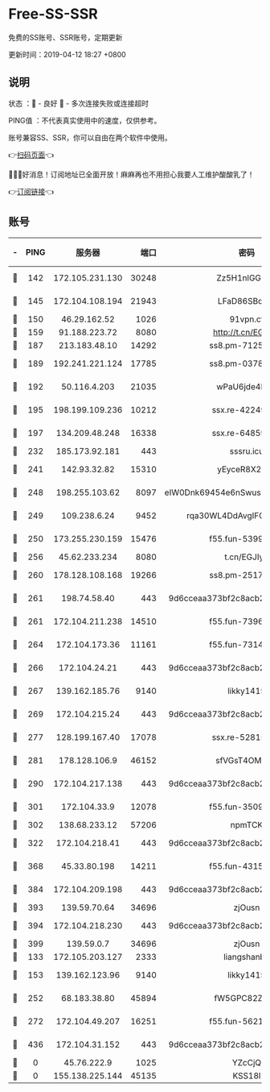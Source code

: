 # Free-SS-SSR

免费的SS账号、SSR账号，定期更新

更新时间：2019-04-12 18:27 +0800

## 说明

状态     ：🙂 - 良好 🙁 - 多次连接失败或连接超时

PING值   ：不代表真实使用中的速度，仅供参考。

账号兼容SS、SSR，你可以自由在两个软件中使用。

👉[扫码页面](https://liesauer.github.io/Free-SS-SSR/)👈

🎉🎉🎉好消息！订阅地址已全面开放！麻麻再也不用担心我要人工维护酸酸乳了！

👉[订阅链接](https://www.liesauer.net/yogurt/subscribe?ACCESS_TOKEN=DAYxR3mMaZAsaqUb)👈

## 账号

|-|PING|服务器|端口|密码|加密方式|区域|
|:----:|:----:|:-----:|-----:|:----:|:----:|:----:|
|🙂|142|172.105.231.130|30248|Zz5H1nlGGKHx|aes-256-cfb|JP|
|🙂|145|172.104.108.194|21943|LFaD86SBq2lY|aes-256-cfb|JP|
|🙂|150|46.29.162.52|1026|91vpn.cf|rc4-md5|RU|
|🙂|159|91.188.223.72|8080|http://t.cn/EGJIyrl|rc4-md5|RU|
|🙂|187|213.183.48.10|14292|ss8.pm-71250889|rc4-md5|RU|
|🙂|189|192.241.221.124|17785|ss8.pm-03781993|aes-256-cfb|US|
|🙂|192|50.116.4.203|21035|wPaU6jde4NZT|aes-256-cfb|US|
|🙂|195|198.199.109.236|10212|ssx.re-42249834|aes-256-cfb|US|
|🙂|197|134.209.48.248|16338|ssx.re-64859691|aes-256-cfb|US|
|🙂|232|185.173.92.181|443|sssru.icu|rc4-md5|RU|
|🙂|241|142.93.32.82|15310|yEyceR8X2EVd|aes-256-cfb|GB|
|🙂|248|198.255.103.62|8097|eIW0Dnk69454e6nSwuspv9DmS201tQ0D|aes-256-cfb|US|
|🙂|249|109.238.6.24|9452|rqa30WL4DdAvgIFG6Fs3znzTa|aes-256-cfb|FR|
|🙂|250|173.255.230.159|15476|f55.fun-53994105|aes-256-cfb|US|
|🙂|256|45.62.233.234|8080|t.cn/EGJIyrl|rc4-md5|CA|
|🙂|260|178.128.108.168|19266|ss8.pm-25170314|aes-256-cfb|SG|
|🙂|261|198.74.58.40|443|9d6cceaa373bf2c8acb22e60b6a58be6|aes-256-cfb|US|
|🙂|261|172.104.211.238|14510|f55.fun-73968171|aes-256-cfb|US|
|🙂|264|172.104.173.36|11161|f55.fun-73141785|aes-256-cfb|SG|
|🙂|266|172.104.24.21|443|9d6cceaa373bf2c8acb22e60b6a58be6|aes-256-cfb|US|
|🙂|267|139.162.185.76|9140|likky1415|aes-256-cfb|DE|
|🙂|269|172.104.215.24|443|9d6cceaa373bf2c8acb22e60b6a58be6|aes-256-cfb|US|
|🙂|277|128.199.167.40|17078|ssx.re-52815592|aes-256-cfb|SG|
|🙂|281|178.128.106.9|46152|sfVGsT4OMxHC|aes-256-cfb|SG|
|🙂|290|172.104.217.138|443|9d6cceaa373bf2c8acb22e60b6a58be6|aes-256-cfb|US|
|🙂|301|172.104.33.9|12078|f55.fun-35097379|aes-256-cfb|SG|
|🙂|302|138.68.233.12|57206|npmTCK|rc4-md5|US|
|🙂|322|172.104.218.41|443|9d6cceaa373bf2c8acb22e60b6a58be6|aes-256-cfb|US|
|🙂|368|45.33.80.198|14211|f55.fun-43151114|aes-256-cfb|US|
|🙂|384|172.104.209.198|443|9d6cceaa373bf2c8acb22e60b6a58be6|aes-256-cfb|US|
|🙂|393|139.59.70.64|34696|zjOusn|chacha20|IN|
|🙂|394|172.104.218.230|443|9d6cceaa373bf2c8acb22e60b6a58be6|aes-256-cfb|US|
|🙂|399|139.59.0.7|34696|zjOusn|chacha20|IN|
|🙂|133|172.105.203.127|2333|liangshanbo|chacha20|JP|
|🙂|153|139.162.123.96|9140|likky1415|aes-256-cfb|JP|
|🙂|252|68.183.38.80|45894|fW5GPC82Z97G|aes-256-cfb|GB|
|🙂|272|172.104.49.207|16251|f55.fun-56219821|aes-256-cfb|SG|
|🙂|436|172.104.31.152|443|9d6cceaa373bf2c8acb22e60b6a58be6|aes-256-cfb|US|
|🙁|0|45.76.222.9|1025|YZcCjQ|rc4-md5|JP|
|🙁|0|155.138.225.144|45135|KSS18l|rc4-md5|US|
